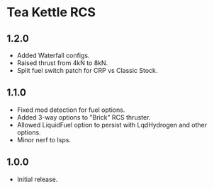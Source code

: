 # Tea Kettle RCS

## 1.2.0
* Added Waterfall configs.
* Raised thrust from 4kN to 8kN.
* Split fuel switch patch for CRP vs Classic Stock.

## 1.1.0
* Fixed mod detection for fuel options.
* Added 3-way options to "Brick" RCS thruster.
* Allowed LiquidFuel option to persist with LqdHydrogen and other options.
* Minor nerf to Isps.

## 1.0.0
* Initial release.
